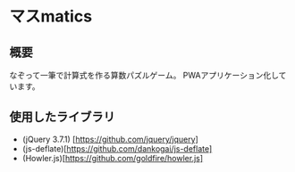 # マスmatics

## 概要
なぞって一筆で計算式を作る算数パズルゲーム。
PWAアプリケーション化しています。

## 使用したライブラリ
- (jQuery 3.7.1) [https://github.com/jquery/jquery]
- (js-deflate)[https://github.com/dankogai/js-deflate]
- (Howler.js)[https://github.com/goldfire/howler.js]
